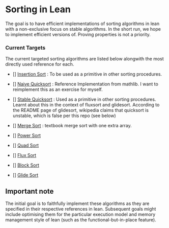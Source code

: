 # Sorting in Lean

The goal is to have efficient implementations of sorting algorithms in lean with a non-exclusive focus on stable algorithms. In the short run, we hope to implement efficient versions of. Proving properties is not a priority.

### Current Targets

The current targeted sorting algorithms are listed below alongwith the most directly used reference for each.

* [] [Insertion Sort](https://en.wikipedia.org/wiki/Insertion_sort) : To be used as a primitive in other sorting procedures.

* [] [Naive Quicksort](https://leanprover-community.github.io/mathlib4_docs/Init/Data/Array/QSort/Basic.html#Array.qsort) : Reference Implementation from mathlib. I want to reimplement this as an exercise for myself.

* [] [Stable Quicksort]() : Used as a primitive in other sorting procedures. Learnt about this in the context of fluxsort and glidesort. According to the README page of glidesort, wikipedia claims that quicksort is unstable, which is false per this repo (see below)
* [] [Merge Sort](Any_textbooks) : textbook merge sort with one extra array.
* [] [Power Sort](https://en.wikipedia.org/wiki/Powersort)
* [] [Quad Sort](https://github.com/scandum/quadsort)
* [] [Flux Sort](https://github.com/scandum/fluxsort)
* [] [Block Sort](https://en.wikipedia.org/wiki/Block_sort)
* [] [Glide Sort](https://github.com/orlp/glidesort)

## Important note

The initial goal is to faithfully implement these algorithms as they are specified in their respective references in lean. Subsequent goals might include optimising them for the particular execution model and memory management style of lean (such as the functional-but-in-place feature).